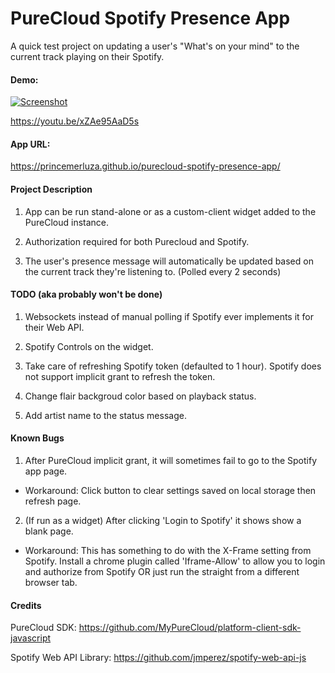 # PureCloud Spotify Presence App

A quick test project on updating a user's "What's on your mind" to the current track playing on their Spotify.

#### Demo:

[![Screenshot](https://i.imgur.com/LL4K0um.png)](http://www.youtube.com/watch?v=xZAe95AaD5s)

https://youtu.be/xZAe95AaD5s

#### App URL:

https://princemerluza.github.io/purecloud-spotify-presence-app/

#### Project Description

1. App can be run stand-alone or as a custom-client widget added to the PureCloud instance.

2. Authorization required for both Purecloud and Spotify.

2. The user's presence message will automatically be updated based on the current track they're listening to. (Polled every 2 seconds)

#### TODO (aka probably won't be done)

1. Websockets instead of manual polling if Spotify ever implements it for their Web API.

2. Spotify Controls on the widget.

3. Take care of refreshing Spotify token (defaulted to 1 hour). Spotify does not support implicit grant to refresh the token.

4. Change flair backgroud color based on playback status.

5. Add artist name to the status message.

#### Known Bugs

1. After PureCloud implicit grant, it will sometimes fail to go to the Spotify app page.

* Workaround: Click button to clear settings saved on local storage then refresh page.

2. (If run as a widget) After clicking 'Login to Spotify' it shows show a blank page.

* Workaround: This has something to do with the X-Frame setting from Spotify. Install a chrome plugin called 'Iframe-Allow' to allow you to login and authorize from Spotify OR just run the straight from a different browser tab.

#### Credits

PureCloud SDK: https://github.com/MyPureCloud/platform-client-sdk-javascript

Spotify Web API Library: https://github.com/jmperez/spotify-web-api-js
